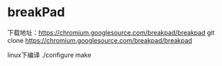 # breakPad

下载地址：https://chromium.googlesource.com/breakpad/breakpad
git clone https://chromium.googlesource.com/breakpad/breakpad

linux下编译
 ./configure
  make
 
  
